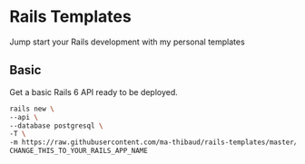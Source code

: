# Rails Templates
Jump start your Rails development with my personal templates

## Basic
Get a basic Rails 6 API ready to be deployed.

```bash
rails new \
--api \
--database postgresql \
-T \
-m https://raw.githubusercontent.com/ma-thibaud/rails-templates/master/api.rb \
CHANGE_THIS_TO_YOUR_RAILS_APP_NAME
```
